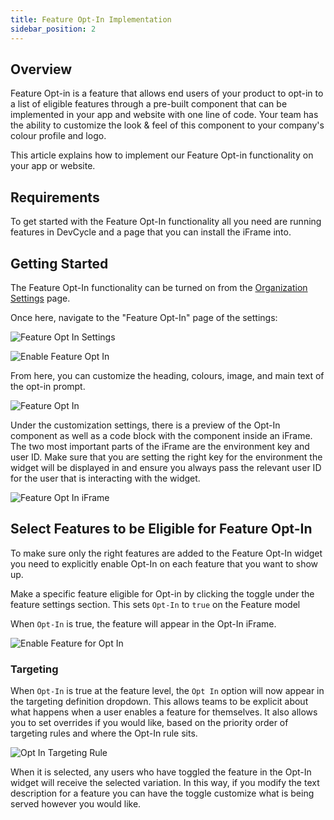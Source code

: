 ```yaml
---
title: Feature Opt-In Implementation
sidebar_position: 2
---
```


## Overview

Feature Opt-in is a feature that allows end users of your product to opt-in to a list of eligible features through a pre-built component that can be implemented in your app and website with one line of code. Your team has the ability to customize the look & feel of this component to your company's colour profile and logo. 

This article explains how to implement our Feature Opt-in functionality on your app or website. 

## Requirements

To get started with the Feature Opt-In functionality all you need are running features in DevCycle and a page that you can install the iFrame into.

## Getting Started

The Feature Opt-In functionality can be turned on from the [Organization Settings](https://docs.devcycle.com/docs/home/feature-management/organizing-your-flags-and-variables/organizations-projects#organization-settings) page.

Once here, navigate to the "Feature Opt-In" page of the settings:

![Feature Opt In Settings](/sept-20-2022-beta-opt-in-1.png)

![Enable Feature Opt In](/sept-20-2022-beta-opt-in-2.png)

From here, you can customize the heading, colours, image, and main text of the opt-in prompt.  

![Feature Opt In](/sept-20-2022-beta-opt-in-3.png)

Under the customization settings, there is a preview of the Opt-In component as well as a code block with the component inside an iFrame. The two most important parts of the iFrame are the environment key and user ID. Make sure that you are setting the right key for the environment the widget will be displayed in and ensure you always pass the relevant user ID for the user that is interacting with the widget.

![Feature Opt In iFrame](/sept-20-2022-beta-opt-in-4.png)

## Select Features to be Eligible for Feature Opt-In

To make sure only the right features are added to the Feature Opt-In widget you need to explicitly enable Opt-In on each feature that you want to show up.

Make a specific feature eligible for Opt-in by clicking the toggle under the feature settings section. This sets  `Opt-In` to `true` on the Feature model

When `Opt-In` is true, the feature will appear in the Opt-In iFrame.

![Enable Feature for Opt In](/sept-20-2022-beta-opt-in-5.png)

### Targeting

When `Opt-In` is true at the feature level, the `Opt In` option will now appear in the targeting definition dropdown. This allows teams to be explicit about what happens when a user enables a feature for themselves. It also allows you to set overrides if you would like, based on the priority order of targeting rules and where the Opt-In rule sits.

![Opt In Targeting Rule](/sept-20-2022-beta-opt-in-6.png)

When it is selected, any users who have toggled the feature in the Opt-In widget will receive the selected variation. In this way, if you modify the text description for a feature you can have the toggle customize what is being served however you would like.

